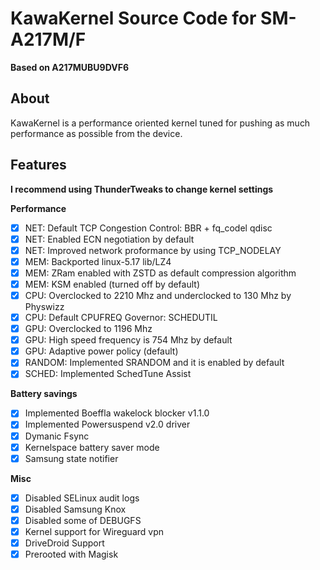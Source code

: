 # KawaKernel Source Code for SM-A217M/F
**Based on A217MUBU9DVF6**

## About
KawaKernel is a performance oriented kernel tuned for pushing as much performance as possible from the device.

## Features

**I recommend using ThunderTweaks to change kernel settings**

**Performance**
* [x] NET: Default TCP Congestion Control: BBR + fq_codel qdisc
* [x] NET: Enabled ECN negotiation by default
* [x] NET: Improved network proformance by using TCP_NODELAY
* [x] MEM: Backported linux-5.17 lib/LZ4
* [x] MEM: ZRam enabled with ZSTD as default compression algorithm
* [x] MEM: KSM enabled (turned off by default)
* [x] CPU: Overclocked to 2210 Mhz and underclocked to 130 Mhz by Physwizz
* [x] CPU: Default CPUFREQ Governor: SCHEDUTIL
* [x] GPU: Overclocked to 1196 Mhz
* [x] GPU: High speed frequency is 754 Mhz by default
* [x] GPU: Adaptive power policy (default)
* [x] RANDOM: Implemented SRANDOM and it is enabled by default
* [x] SCHED: Implemented SchedTune Assist

**Battery savings**
* [x] Implemented Boeffla wakelock blocker v1.1.0
* [x] Implemented Powersuspend v2.0 driver
* [x] Dymanic Fsync
* [x] Kernelspace battery saver mode
* [x] Samsung state notifier

**Misc**
* [x] Disabled SELinux audit logs
* [x] Disabled Samsung Knox
* [x] Disabled some of DEBUGFS
* [x] Kernel support for Wireguard vpn
* [x] DriveDroid Support
* [x] Prerooted with Magisk
